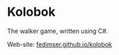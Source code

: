 # Kolobok

The walker game, written using C#.

Web-site: [fedimser.github.io/kolobok](http://fedimser.github.io/kolobok)
